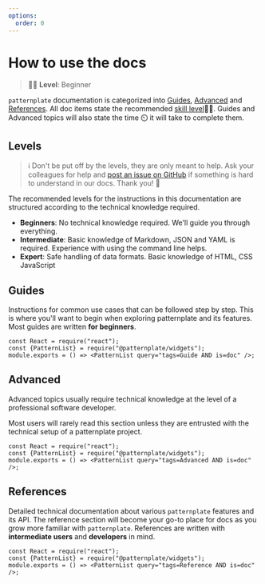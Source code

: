 ```yaml
---
options:
  order: 0
---
```

# How to use the docs 

> :woman_student: **Level**: Beginner

`patternplate` documentation is categorized into [Guides](#guides), [Advanced](#advanced) and [References](#references). 
All doc items state the recommended [skill level](#levels):woman_student:. 
Guides and Advanced topics will also state the time :timer_clock: it will take to complete them.
  
## Levels

> :information_source: Don't be put off by the levels, they are only meant to help. Ask your colleagues for help and [post an issue on GitHub](https://github.com/patternplate/patternplate/issues/new) if something is hard to understand in our docs. Thank you! :bow:

The recommended levels for the instructions in this documentation are structured according to the technical knowledge required. 

* **Beginners**: No technical knowledge required. We'll guide you through everything.
* **Intermediate**: Basic knowledge of Markdown, JSON and YAML is required. Experience with using the command line helps.
* **Expert**: Safe handling of data formats. Basic knowledge of HTML, CSS JavaScript

## Guides

Instructions for common use cases that can be followed step by step. 
This is where you'll want to begin when exploring patternplate and its features.
Most guides are written **for beginners**.

```widget
const React = require("react");
const {PatternList} = require("@patternplate/widgets");
module.exports = () => <PatternList query="tags=Guide AND is=doc" />;
```

## Advanced

Advanced topics usually require technical knowledge at the level of a professional software developer. 

Most users will rarely read this section unless they are entrusted with the technical setup of a patternplate project.

```widget
const React = require("react");
const {PatternList} = require("@patternplate/widgets");
module.exports = () => <PatternList query="tags=Advanced AND is=doc" />;
```

## References

Detailed technical documentation about various `patternplate` features
and its API. The reference section will become your go-to place for docs as you grow more familiar
with `patternplate`. References are written with **intermediate users** and **developers** in mind. 

```widget
const React = require("react");
const {PatternList} = require("@patternplate/widgets");
module.exports = () => <PatternList query="tags=Reference AND is=doc" />;
```
